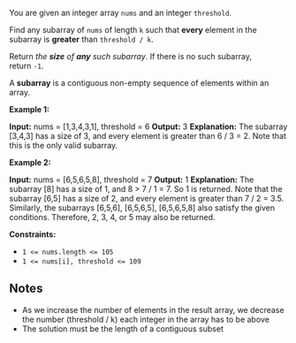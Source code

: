 You are given an integer array `nums` and an integer `threshold`.

Find any subarray of `nums` of length `k` such that **every** element in the subarray is **greater** than `threshold / k`.

Return _the **size** of **any** such subarray_. If there is no such subarray, return `-1`.

A **subarray** is a contiguous non-empty sequence of elements within an array.

**Example 1:**

**Input:** nums = [1,3,4,3,1], threshold = 6
**Output:** 3
**Explanation:** The subarray [3,4,3] has a size of 3, and every element is greater than 6 / 3 = 2.
Note that this is the only valid subarray.

**Example 2:**

**Input:** nums = [6,5,6,5,8], threshold = 7
**Output:** 1
**Explanation:** The subarray [8] has a size of 1, and 8 > 7 / 1 = 7. So 1 is returned.
Note that the subarray [6,5] has a size of 2, and every element is greater than 7 / 2 = 3.5. 
Similarly, the subarrays [6,5,6], [6,5,6,5], [6,5,6,5,8] also satisfy the given conditions.
Therefore, 2, 3, 4, or 5 may also be returned.

**Constraints:**

- `1 <= nums.length <= 105`
- `1 <= nums[i], threshold <= 109`

## Notes
- As we increase the number of elements in the result array, we decrease the number (threshold / k) each integer in the array has to be above
- The solution must be the length of a contiguous subset
